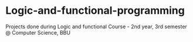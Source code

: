 # Logic-and-functional-programming
Projects done during Logic and functional Course - 2nd year, 3rd semester @ Computer Science, BBU
